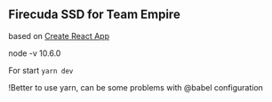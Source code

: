 ## Firecuda SSD for Team Empire
based on [Create React App](https://facebook.github.io/create-react-app/)

node -v 10.6.0

For start `yarn dev`

!Better to use yarn, can be some problems with @babel configuration